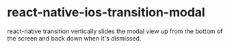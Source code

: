 # react-native-ios-transition-modal
react-native transition vertically slides the modal view up from the bottom of the screen and back down when it's dismissed.
